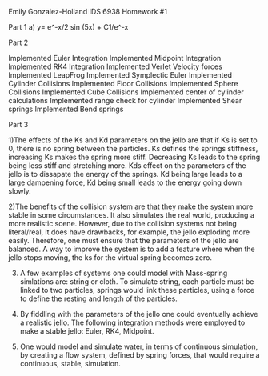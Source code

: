 Emily Gonzalez-Holland 
IDS 6938
Homework #1 

Part 1 
a) y= e^-x/2 sin  (5x) + C1/e^-x 

Part 2

Implemented Euler Integration 
Implemented Midpoint Integration
Implemented RK4 Integration
Implemented Verlet Velocity forces 
Implemented LeapFrog
Implemented Symplectic Euler 
Implemented Cylinder Collisions 
Implemented Floor Collisions
Implemented Sphere Collisions
Implemented Cube Collisions
Implemented center of cylinder calculations
Implemented range check for cylinder 
Implemented Shear springs
Implemented Bend springs 

Part 3

1)The effects of the Ks and Kd parameters on the jello are that if Ks is set to 0, there is no spring between the particles. Ks defines the springs stiffness, increasing Ks makes the spring more stiff. Decreasing Ks leads to the spring being less stiff and stretching more. Kds effect on the parameters of the jello is to dissapate the energy of the springs. Kd being large leads to a large dampening force, Kd being small leads to the energy going down slowly. 

2)The benefits of the  collision system are that they make the system more stable in some circumstances. It also simulates the real world, producing a more realistic scene. However, due to the collision systems not being literal/real, it does have drawbacks, for example, the jello exploding more easily. Therefore, one must ensure that the parameters of the jello are balanced. A way to improve the system is to add a feature where when the jello stops moving, the ks for the virtual spring becomes zero. 

3) A few examples of systems one could model with Mass-spring simlations are: string or cloth. To simulate string, each particle must be linked to two particles, springs would link these particles, using a force to define the resting and length of the particles. 

4) By fiddling with the parameters of the jello one could eventually achieve a realistic jello. The following integration methods were employed to make a stable jello: Euler, RK4, Midpoint. 

5) One would model and simulate water, in terms of continuous simulation, by creating a flow system, defined by spring forces, that would require a continuous, stable, simulation. 